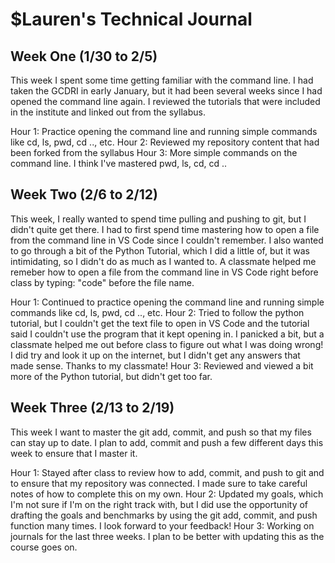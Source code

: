# $Lauren's Technical Journal

## Week One (1/30 to 2/5)

This week I spent some time getting familiar with the command line.  I had taken the GCDRI in early January, but it had been several weeks since I had opened the command line again.  I reviewed the tutorials that were included in the institute and linked out from the syllabus.  

Hour 1: Practice opening the command line and running simple commands like cd, ls, pwd, cd .., etc.
Hour 2: Reviewed my repository content that had been forked from the syllabus
Hour 3: More simple commands on the command line.  I think I've mastered pwd, ls, cd, cd ..

## Week Two (2/6 to 2/12)

This week, I really wanted to spend time pulling and pushing to git, but I didn't quite get there.  I had to first spend time mastering how to open a file from the command line in VS Code since I couldn't remember.  I also wanted to go through a bit of the Python Tutorial, which I did a little of, but it was intimidating, so I didn't do as much as I wanted to.  A classmate helped me remeber how to open a file from the command line in VS Code right before class by typing: "code" before the file name.  

Hour 1: Continued to practice opening the command line and running simple commands like cd, ls, pwd, cd .., etc.
Hour 2: Tried to follow the python tutorial, but I couldn't get the text file to open in VS Code and the tutorial said I couldn't use the program that it kept opening in.  I panicked a bit, but a classmate helped me out before class to figure out what I was doing wrong!  I did try and look it up on the internet, but I didn't get any answers that made sense.  Thanks to my classmate!
Hour 3: Reviewed and viewed a bit more of the Python tutorial, but didn't get too far.

## Week Three (2/13 to 2/19)

This week I want to master the git add, commit, and push so that my files can stay up to date.  I plan to add, commit and push a few different days this week to ensure that I master it.

Hour 1: Stayed after class to review how to add, commit, and push to git and to ensure that my repository was connected.  I made sure to take careful notes of how to complete this on my own.
Hour 2: Updated my goals, which I'm not sure if I'm on the right track with, but I did use the opportunity of drafting the goals and benchmarks by using the git add, commit, and push function many times.  I look forward to your feedback!
Hour 3: Working on journals for the last three weeks.  I plan to be better with updating this as the course goes on.  